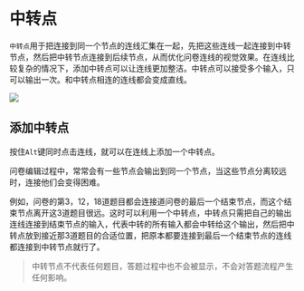 ```index

```

```tag

```

```summary

```
# 中转点

`中转点`用于把连接到同一个节点的连线汇集在一起，先把这些连线一起连接到中转节点，然后把中转节点连接到后续节点，从而优化问卷连线的视觉效果。在连线比较复杂的情况下，添加中转点可以让连线更加整洁。中转点可以接受多个输入，只可以输出一次。和中转点相连的连线都会变成直线。

<img src='../../assets/snapshots/node/breakpoint/node.png'>

## 添加中转点
按住`Alt`键同时点击连线，就可以在连线上添加一个中转点。

问卷编辑过程中，常常会有一些节点会输出到同一个节点，当这些节点分离较远时，连接他们会变得困难。

例如，问卷的第3，12，18道题目都会连接道问卷的最后一个结束节点，而这个结束节点离开这3道题目很远。这时可以利用一个中转点，中转点只需把自己的输出连线连接到结束节点的输入，代表中转的所有输入都会中转给这个输出，然后把中转点放到接近那3道题目的合适位置，把原本都要连接到最后一个结束节点的连线都连接到中转节点就行了。

> 中转节点不代表任何题目，答题过程中也不会被显示，不会对答题流程产生任何影响。
